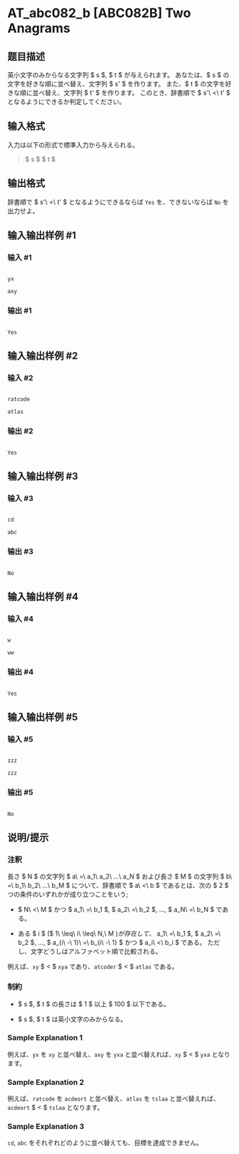 # AT_abc082_b [ABC082B] Two Anagrams

## 题目描述

[problemUrl]: https://atcoder.jp/contests/abc082/tasks/abc082_b

英小文字のみからなる文字列 $ s $, $ t $ が与えられます。 あなたは、$ s $ の文字を好きな順に並べ替え、文字列 $ s' $ を作ります。 また、$ t $ の文字を好きな順に並べ替え、文字列 $ t' $ を作ります。 このとき、辞書順で $ s'\ <\ t' $ となるようにできるか判定してください。

## 输入格式

入力は以下の形式で標準入力から与えられる。

> $ s $ $ t $

## 输出格式

辞書順で $ s'\ <\ t' $ となるようにできるならば `Yes` を、できないならば `No` を出力せよ。

## 输入输出样例 #1

### 输入 #1

```
yx
axy
```

### 输出 #1

```
Yes
```

## 输入输出样例 #2

### 输入 #2

```
ratcode
atlas
```

### 输出 #2

```
Yes
```

## 输入输出样例 #3

### 输入 #3

```
cd
abc
```

### 输出 #3

```
No
```

## 输入输出样例 #4

### 输入 #4

```
w
ww
```

### 输出 #4

```
Yes
```

## 输入输出样例 #5

### 输入 #5

```
zzz
zzz
```

### 输出 #5

```
No
```

## 说明/提示

### 注釈

長さ $ N $ の文字列 $ a\ =\ a_1\ a_2\ ...\ a_N $ および長さ $ M $ の文字列 $ b\ =\ b_1\ b_2\ ...\ b_M $ について、辞書順で $ a\ <\ b $ であるとは、次の $ 2 $ つの条件のいずれかが成り立つことをいう;

- $ N\ <\ M $ かつ $ a_1\ =\ b_1 $, $ a_2\ =\ b_2 $, ..., $ a_N\ =\ b_N $ である。
- ある $ i $ ($ 1\ \leq\ i\ \leq\ N,\ M $) が存在して、$ a_1\ =\ b_1 $, $ a_2\ =\ b_2 $, ..., $ a_{i\ -\ 1}\ =\ b_{i\ -\ 1} $ かつ $ a_i\ <\ b_i $ である。 ただし、文字どうしはアルファベット順で比較される。

例えば、`xy` $ < $ `xya` であり、`atcoder` $ < $ `atlas` である。

### 制約

- $ s $, $ t $ の長さは $ 1 $ 以上 $ 100 $ 以下である。
- $ s $, $ t $ は英小文字のみからなる。

### Sample Explanation 1

例えば、`yx` を `xy` と並べ替え、`axy` を `yxa` と並べ替えれば、`xy` $ < $ `yxa` となります。

### Sample Explanation 2

例えば、`ratcode` を `acdeort` と並べ替え、`atlas` を `tslaa` と並べ替えれば、`acdeort` $ < $ `tslaa` となります。

### Sample Explanation 3

`cd`, `abc` をそれぞれどのように並べ替えても、目標を達成できません。